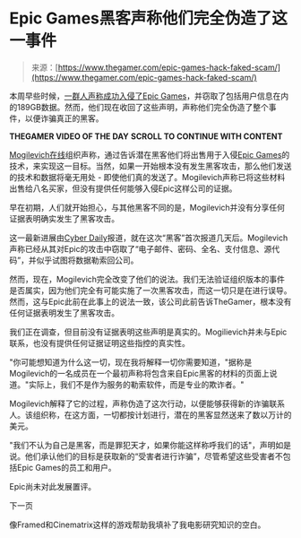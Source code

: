 <!--yml

category: 未分类

date: 2024-05-27 14:36:50

-->

# Epic Games黑客声称他们完全伪造了这一事件

> 来源：[https://www.thegamer.com/epic-games-hack-faked-scam/](https://www.thegamer.com/epic-games-hack-faked-scam/)

本周早些时候，[一群人声称成功入侵了Epic Games](https://www.thegamer.com/ransomware-hacker-group-reportedly-steal-189gb-epic-games-data/)，并窃取了包括用户信息在内的189GB数据。然而，他们现在收回了这些声明，声称他们完全伪造了整个事件，以便诈骗真正的黑客。

**THEGAMER VIDEO OF THE DAY** **SCROLL TO CONTINUE WITH CONTENT**

[Mogilevich在线](https://www.thegamer.com/tag/epic-games/)组织声称，通过告诉潜在黑客他们将出售用于入侵[Epic Games](https://www.thegamer.com/tag/epic-games/)的技术，来实现这一目标。当然，如果一开始根本没有发生黑客攻击，那么他们发送的技术和数据将毫无用处 - 即使他们真的发送了。Mogilevich声称已将这些材料出售给八名买家，但没有提供任何能够入侵Epic这样公司的证据。

早在初期，人们就开始担心，与其他黑客不同的是，Mogilevich并没有分享任何证据表明确实发生了黑客攻击。

这一最新进展由[Cyber Daily](https://www.cyberdaily.au/security/10263-epic-games-hacker-mogilevich-admits-it-was-a-scam-operation)报道，就在这次“黑客”首次报道几天后。Mogilevich声称已经从其对Epic的攻击中窃取了“电子邮件、密码、全名、支付信息、源代码”，并似乎试图将数据勒索回公司。

然而，现在，Mogilevich完全改变了他们的说法。我们无法验证组织版本的事件是否属实，因为他们完全有可能实施了一次黑客攻击，而这一切只是在进行误导。然而，这与Epic此前在此事上的说法一致，该公司此前告诉TheGamer，根本没有任何证据表明发生了黑客攻击。

我们正在调查，但目前没有证据表明这些声明是真实的。Mogilievich并未与Epic联系，也没有提供任何证据证明这些指控的真实性。

"你可能想知道为什么这一切，现在我将解释一切你需要知道，"据称是Mogilevich的一名成员在一个最初声称将包含来自Epic黑客的材料的页面上说道。"实际上，我们不是作为服务的勒索软件，而是专业的欺诈者。"

Mogilevich解释了它的过程，声称伪造了这次行动，以便能够获得新的诈骗联系人。该组织称，在这方面，一切都按计划进行，潜在的黑客显然送来了数以万计的美元。

"我们不认为自己是黑客，而是罪犯天才，如果你能这样称呼我们的话"，声明如是说。他们承认他们的目标是获取新的“受害者进行诈骗”，尽管希望这些受害者不包括Epic Games的员工和用户。

Epic尚未对此发展置评。

[](/browser-games-taught-me-more-about-modern-movies-than-school-ever-did/)下一页

像Framed和Cinematrix这样的游戏帮助我填补了我电影研究知识的空白。
